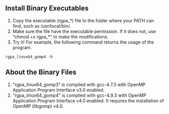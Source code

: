 ## Install Binary Executables

1. Copy the executable (rgpa_*) file to the folder where your PATH can find, such as /usr/local/bin/.
2.  Make sure the file have the executable permission.  If it does not, use “chmod +x rgpa_*” to make the modifications.
3. Try it!
For example, the following command returns the usage of the program. 
```
rgpa_linux64_gomp4 -h 
```
 
## About the Binary Files
1. “rgpa_linux64_gomp3” is compiled with gcc-4.7.3 with OpenMP Application Program Interface v3.0 enabled.
2.  “rgpa_linux64_gomp4” is compiled with gcc-4.9.3 with OpenMP Application Program Interface v4.0 enabled. It requires the installation of OpenMP (libgomp) v4.0.


